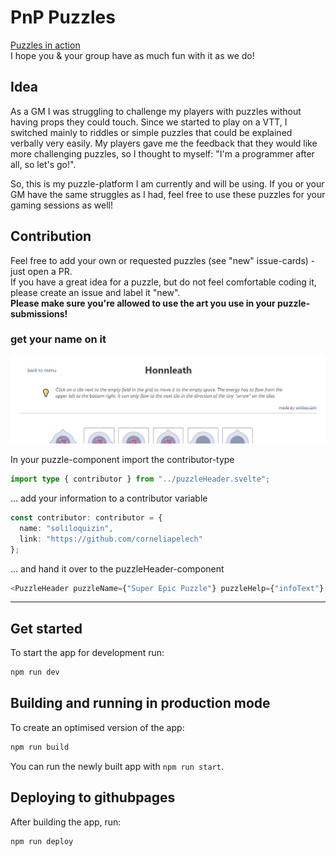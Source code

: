 # PnP Puzzles

[Puzzles in action](https://corneliapelech.github.io/pnp-puzzles/)  
I hope you & your group have as much fun with it as we do!

## Idea

As a GM I was struggling to challenge my players with puzzles without having props they could touch. Since we started to play on a VTT, I switched mainly to riddles or simple puzzles that could be explained verbally very easily. My players gave me the feedback that they would like more challenging puzzles, so I thought to myself: "I'm a programmer after all, so let's go!".

So, this is my puzzle-platform I am currently and will be using. If you or your GM have the same struggles as I had, feel free to use these puzzles for your gaming sessions as well!

## Contribution

Feel free to add your own or requested puzzles (see "new" issue-cards) - just open a PR.  
If you have a great idea for a puzzle, but do not feel comfortable coding it, please create an issue and label it "new".  
**Please make sure you're allowed to use the art you use in your puzzle-submissions!**

### get your name on it

![example of a contributor mention on a puzzle](https://raw.githubusercontent.com/corneliapelech/pnp-puzzles/master/public/assets/readme-contributor-mention-example.JPG)

In your puzzle-component import the contributor-type

```ts
import type { contributor } from "../puzzleHeader.svelte";
```

... add your information to a contributor variable

```ts
const contributor: contributor = {
  name: "soliloquizin",
  link: "https://github.com/corneliapelech"
};
```

... and hand it over to the puzzleHeader-component

```ts
<PuzzleHeader puzzleName={"Super Epic Puzzle"} puzzleHelp={"infoText"} contributor={contributor} />
```

---

## Get started

To start the app for development run:

```bash
npm run dev
```

## Building and running in production mode

To create an optimised version of the app:

```bash
npm run build
```

You can run the newly built app with `npm run start`.

## Deploying to githubpages

After building the app, run:
```bash
npm run deploy
```
